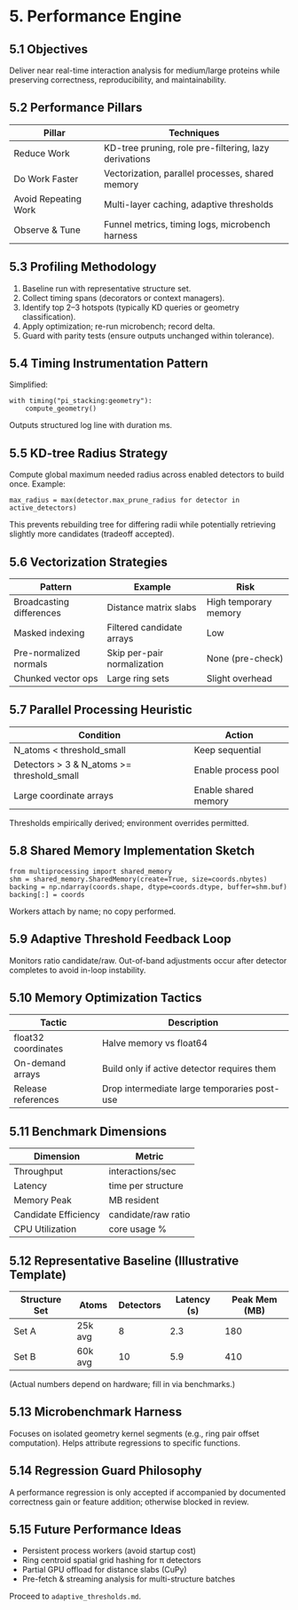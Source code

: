 # 5. Performance Engine

## 5.1 Objectives
Deliver near real-time interaction analysis for medium/large proteins while preserving correctness, reproducibility, and maintainability.

## 5.2 Performance Pillars
| Pillar | Techniques |
|--------|-----------|
| Reduce Work | KD-tree pruning, role pre-filtering, lazy derivations |
| Do Work Faster | Vectorization, parallel processes, shared memory |
| Avoid Repeating Work | Multi-layer caching, adaptive thresholds |
| Observe & Tune | Funnel metrics, timing logs, microbench harness |

## 5.3 Profiling Methodology
1. Baseline run with representative structure set.  
2. Collect timing spans (decorators or context managers).  
3. Identify top 2–3 hotspots (typically KD queries or geometry classification).  
4. Apply optimization; re-run microbench; record delta.  
5. Guard with parity tests (ensure outputs unchanged within tolerance).

## 5.4 Timing Instrumentation Pattern
Simplified:
```
with timing("pi_stacking:geometry"):
    compute_geometry()
```
Outputs structured log line with duration ms.

## 5.5 KD-tree Radius Strategy
Compute global maximum needed radius across enabled detectors to build once. Example:
```
max_radius = max(detector.max_prune_radius for detector in active_detectors)
```
This prevents rebuilding tree for differing radii while potentially retrieving slightly more candidates (tradeoff accepted).

## 5.6 Vectorization Strategies
| Pattern | Example | Risk |
|---------|---------|------|
| Broadcasting differences | Distance matrix slabs | High temporary memory |
| Masked indexing | Filtered candidate arrays | Low |
| Pre-normalized normals | Skip per-pair normalization | None (pre-check) |
| Chunked vector ops | Large ring sets | Slight overhead |

## 5.7 Parallel Processing Heuristic
| Condition | Action |
|-----------|--------|
| N_atoms < threshold_small | Keep sequential |
| Detectors > 3 & N_atoms >= threshold_small | Enable process pool |
| Large coordinate arrays | Enable shared memory |

Thresholds empirically derived; environment overrides permitted.

## 5.8 Shared Memory Implementation Sketch
```
from multiprocessing import shared_memory
shm = shared_memory.SharedMemory(create=True, size=coords.nbytes)
backing = np.ndarray(coords.shape, dtype=coords.dtype, buffer=shm.buf)
backing[:] = coords
```
Workers attach by name; no copy performed.

## 5.9 Adaptive Threshold Feedback Loop
Monitors ratio candidate/raw. Out-of-band adjustments occur after detector completes to avoid in-loop instability.

## 5.10 Memory Optimization Tactics
| Tactic | Description |
|--------|-------------|
| float32 coordinates | Halve memory vs float64 |
| On-demand arrays | Build only if active detector requires them |
| Release references | Drop intermediate large temporaries post-use |

## 5.11 Benchmark Dimensions
| Dimension | Metric |
|----------|--------|
| Throughput | interactions/sec |
| Latency | time per structure |
| Memory Peak | MB resident |
| Candidate Efficiency | candidate/raw ratio |
| CPU Utilization | core usage % |

## 5.12 Representative Baseline (Illustrative Template)
| Structure Set | Atoms | Detectors | Latency (s) | Peak Mem (MB) |
|---------------|-------|-----------|-------------|---------------|
| Set A | 25k avg | 8 | 2.3 | 180 |
| Set B | 60k avg | 10 | 5.9 | 410 |

(Actual numbers depend on hardware; fill in via benchmarks.)

## 5.13 Microbenchmark Harness
Focuses on isolated geometry kernel segments (e.g., ring pair offset computation). Helps attribute regressions to specific functions.

## 5.14 Regression Guard Philosophy
A performance regression is only accepted if accompanied by documented correctness gain or feature addition; otherwise blocked in review.

## 5.15 Future Performance Ideas
- Persistent process workers (avoid startup cost)
- Ring centroid spatial grid hashing for π detectors
- Partial GPU offload for distance slabs (CuPy)
- Pre-fetch & streaming analysis for multi-structure batches

Proceed to `adaptive_thresholds.md`.
